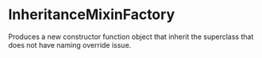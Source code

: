 InheritanceMixinFactory
=======================

Produces a new constructor function object that inherit the superclass that does not have naming override issue.
